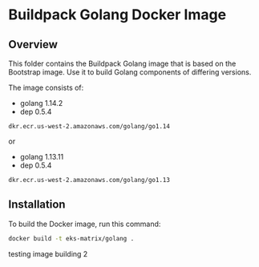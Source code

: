 # Buildpack Golang Docker Image

## Overview

This folder contains the Buildpack Golang image that is based on the Bootstrap image. Use it to build Golang components of differing versions.

The image consists of:

- golang 1.14.2
- dep 0.5.4

```dkr.ecr.us-west-2.amazonaws.com/golang/go1.14```

or 

- golang 1.13.11
- dep 0.5.4

```dkr.ecr.us-west-2.amazonaws.com/golang/go1.13```


## Installation

To build the Docker image, run this command:

```bash
docker build -t eks-matrix/golang .
```

testing image building 2